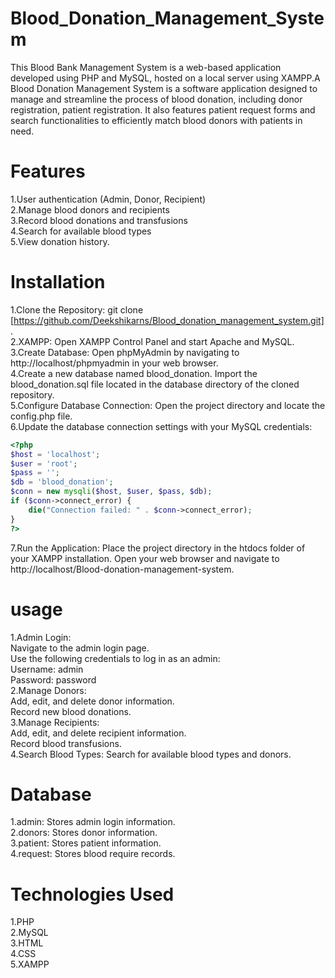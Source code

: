 # Blood_Donation_Management_System
This Blood Bank Management System is a web-based application developed using PHP and MySQL, hosted on a local server using XAMPP.A Blood Donation Management System is a software application designed to manage and streamline the process of blood donation, including donor registration, patient registration. It also features patient request forms and search functionalities to efficiently match blood donors with patients in need.
# Features
1.User authentication (Admin, Donor, Recipient)                                                                                                                                                                      
2.Manage blood donors and recipients                                                                                                                                                                                 
3.Record blood donations and transfusions                                                                                                                                                                            
4.Search for available blood types                                                                                                                                                                                   
5.View donation history.
# Installation
1.Clone the Repository: git clone [https://github.com/Deekshikarns/Blood_donation_management_system.git].                                                                                                            
2.XAMPP: Open XAMPP Control Panel and start Apache and MySQL.                                                                                                                                                        
3.Create Database: Open phpMyAdmin by navigating to http://localhost/phpmyadmin in your web browser.                                                                                                                 
4.Create a new database named blood_donation. Import the blood_donation.sql file located in the database directory of the cloned repository.                                                                         
5.Configure Database Connection: Open the project directory and locate the config.php file.                                                                                                                          
6.Update the database connection settings with your MySQL credentials:                                                                                                                                               
```php
<?php
$host = 'localhost';
$user = 'root';
$pass = '';
$db = 'blood_donation';
$conn = new mysqli($host, $user, $pass, $db);
if ($conn->connect_error) {
    die("Connection failed: " . $conn->connect_error); 
}
?>
```
7.Run the Application: Place the project directory in the htdocs folder of your XAMPP installation. Open your web browser and navigate to http://localhost/Blood-donation-management-system.
# usage
1.Admin Login:                                                                                                                                                                                                       
    Navigate to the admin login page.                                                                                                                                                                                
    Use the following credentials to log in as an admin:                                                                                                                                                          
    Username: admin                                                                                                                                                                                                 
    Password: password                                                                                                                                                                                                   
2.Manage Donors:                                                                                                                                                                                                     
    Add, edit, and delete donor information.                                                                                                                                                                         
    Record new blood donations.                                                                                                                                                                                          
3.Manage Recipients:                                                                                                                                                                                                 
    Add, edit, and delete recipient information.                                                                                                                                                                     
    Record blood transfusions.                                                                                                                                                                                           
4.Search Blood Types: Search for available blood types and donors.                                                                                                          
# Database
1.admin: Stores admin login information.                                                                                                                                                                             
2.donors: Stores donor information.                                                                                                                                                                                  
3.patient: Stores patient information.                                                                                                                                                                               
4.request: Stores blood require records.
# Technologies Used
1.PHP                                                                                                                                                                                                                
2.MySQL                                                                                                                                                                                                              
3.HTML                                                                                                                                                                                                               
4.CSS                                                                                                                                                                                                                
5.XAMPP
